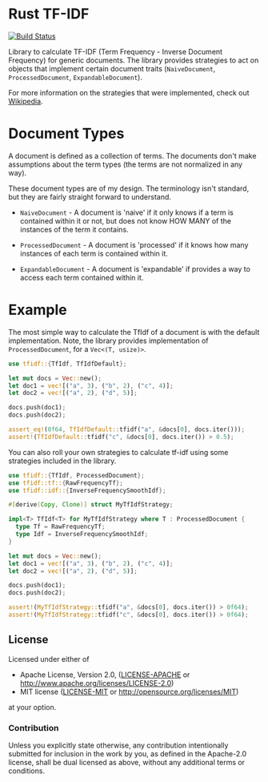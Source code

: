 # Rust TF-IDF

[![Build Status](https://travis-ci.org/ferristseng/rust-tfidf.svg?branch=master)](https://travis-ci.org/ferristseng/rust-punkt)

Library to calculate TF-IDF (Term Frequency - Inverse Document Frequency)
for generic documents. The library provides strategies to act on objects 
that implement certain document traits (`NaiveDocument`, `ProcessedDocument`,
`ExpandableDocument`).

For more information on the strategies that were implemented, check out 
[Wikipedia](http://en.wikipedia.org/wiki/Tf%E2%80%93idf).

# Document Types

A document is defined as a collection of terms. The documents don't make 
assumptions about the term types (the terms are not normalized in any way).

These document types are of my design. The terminology isn't standard, but 
they are fairly straight forward to understand.

  * `NaiveDocument` - A document is 'naive' if it only knows if a term is 
    contained within it or not, but does not know HOW MANY of the instances 
    of the term it contains.

  * `ProcessedDocument` - A document is 'processed' if it knows how many 
    instances of each term is contained within it.

  * `ExpandableDocument` - A document is 'expandable' if provides a way to 
    access each term contained within it.

# Example

The most simple way to calculate the TfIdf of a document is with the default 
implementation. Note, the library provides implementation of 
`ProcessedDocument`, for a `Vec<(T, usize)>`.

```rust
use tfidf::{TfIdf, TfIdfDefault};

let mut docs = Vec::new();
let doc1 = vec![("a", 3), ("b", 2), ("c", 4)];
let doc2 = vec![("a", 2), ("d", 5)];

docs.push(doc1);
docs.push(doc2);

assert_eq!(0f64, TfIdfDefault::tfidf("a", &docs[0], docs.iter()));
assert!(TfIdfDefault::tfidf("c", &docs[0], docs.iter()) > 0.5);
```

You can also roll your own strategies to calculate tf-idf using some strategies
included in the library. 

```rust
use tfidf::{TfIdf, ProcessedDocument};
use tfidf::tf::{RawFrequencyTf};
use tfidf::idf::{InverseFrequencySmoothIdf};

#[derive(Copy, Clone)] struct MyTfIdfStrategy;

impl<T> TfIdf<T> for MyTfIdfStrategy where T : ProcessedDocument {
  type Tf = RawFrequencyTf;
  type Idf = InverseFrequencySmoothIdf; 
}

let mut docs = Vec::new();
let doc1 = vec![("a", 3), ("b", 2), ("c", 4)];
let doc2 = vec![("a", 2), ("d", 5)];

docs.push(doc1);
docs.push(doc2);

assert!(MyTfIdfStrategy::tfidf("a", &docs[0], docs.iter()) > 0f64);
assert!(MyTfIdfStrategy::tfidf("c", &docs[0], docs.iter()) > 0f64);
```

## License

Licensed under either of

 * Apache License, Version 2.0, ([LICENSE-APACHE](LICENSE-APACHE) or http://www.apache.org/licenses/LICENSE-2.0)
 * MIT license ([LICENSE-MIT](LICENSE-MIT) or http://opensource.org/licenses/MIT)

at your option.

### Contribution

Unless you explicitly state otherwise, any contribution intentionally submitted
for inclusion in the work by you, as defined in the Apache-2.0 license, shall be dual licensed as above, without any
additional terms or conditions.

